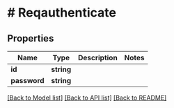 # # Reqauthenticate

## Properties

Name | Type | Description | Notes
------------ | ------------- | ------------- | -------------
**id** | **string** |  | 
**password** | **string** |  | 

[[Back to Model list]](../../README.md#documentation-for-models) [[Back to API list]](../../README.md#documentation-for-api-endpoints) [[Back to README]](../../README.md)


